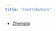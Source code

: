 ```yaml
---
title: "Contributors"
---
```


<!-- 
Please do not the anchors:
  start-contributors to end-contributors
  
Please just edit your user here. Don't remove other users
-->
<!-- start-contributors -->

* [Zhengjia](zw23.html)
<!-- end-contributors -->

